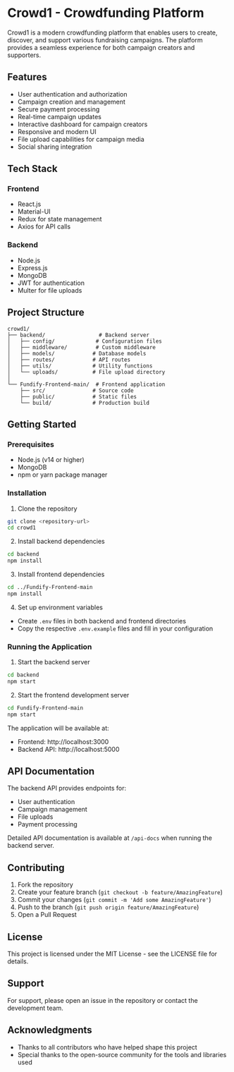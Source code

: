 # Crowd1 - Crowdfunding Platform

Crowd1 is a modern crowdfunding platform that enables users to create, discover, and support various fundraising campaigns. The platform provides a seamless experience for both campaign creators and supporters.

## Features

- User authentication and authorization
- Campaign creation and management
- Secure payment processing
- Real-time campaign updates
- Interactive dashboard for campaign creators
- Responsive and modern UI
- File upload capabilities for campaign media
- Social sharing integration

## Tech Stack

### Frontend
- React.js
- Material-UI
- Redux for state management
- Axios for API calls

### Backend
- Node.js
- Express.js
- MongoDB
- JWT for authentication
- Multer for file uploads

## Project Structure

```
crowd1/
├── backend/                 # Backend server
│   ├── config/             # Configuration files
│   ├── middleware/         # Custom middleware
│   ├── models/            # Database models
│   ├── routes/            # API routes
│   ├── utils/             # Utility functions
│   └── uploads/           # File upload directory
│
└── Fundify-Frontend-main/  # Frontend application
    ├── src/               # Source code
    ├── public/            # Static files
    └── build/             # Production build
```

## Getting Started

### Prerequisites
- Node.js (v14 or higher)
- MongoDB
- npm or yarn package manager

### Installation

1. Clone the repository
```bash
git clone <repository-url>
cd crowd1
```

2. Install backend dependencies
```bash
cd backend
npm install
```

3. Install frontend dependencies
```bash
cd ../Fundify-Frontend-main
npm install
```

4. Set up environment variables
- Create `.env` files in both backend and frontend directories
- Copy the respective `.env.example` files and fill in your configuration

### Running the Application

1. Start the backend server
```bash
cd backend
npm start
```

2. Start the frontend development server
```bash
cd Fundify-Frontend-main
npm start
```

The application will be available at:
- Frontend: http://localhost:3000
- Backend API: http://localhost:5000

## API Documentation

The backend API provides endpoints for:
- User authentication
- Campaign management
- File uploads
- Payment processing

Detailed API documentation is available at `/api-docs` when running the backend server.

## Contributing

1. Fork the repository
2. Create your feature branch (`git checkout -b feature/AmazingFeature`)
3. Commit your changes (`git commit -m 'Add some AmazingFeature'`)
4. Push to the branch (`git push origin feature/AmazingFeature`)
5. Open a Pull Request

## License

This project is licensed under the MIT License - see the LICENSE file for details.

## Support

For support, please open an issue in the repository or contact the development team.

## Acknowledgments

- Thanks to all contributors who have helped shape this project
- Special thanks to the open-source community for the tools and libraries used
